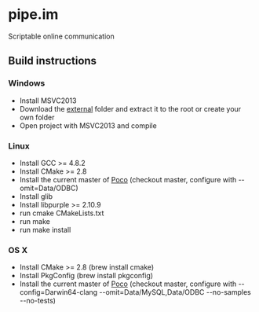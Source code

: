 # pipe.im

Scriptable online communication

## Build instructions

### Windows
* Install MSVC2013
* Download the [external](http://lvl3.org/pipe_external.7z) folder and extract it to the root or create your own folder
* Open project with MSVC2013 and compile

### Linux
* Install GCC >= 4.8.2
* Install CMake >= 2.8
* Install the current master of [Poco](https://github.com/pocoproject/poco) (checkout master, configure with --omit=Data/ODBC)
* Install glib
* Install libpurple >= 2.10.9
* run cmake CMakeLists.txt
* run make
* run make install

### OS X
* Install CMake >= 2.8 (brew install cmake)
* Install PkgConfig (brew install pkgconfig)
* Install the current master of [Poco](https://github.com/pocoproject/poco) (checkout master, configure with --config=Darwin64-clang --omit=Data/MySQL,Data/ODBC --no-samples --no-tests)
